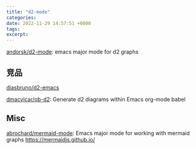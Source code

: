 ```yaml
---
title: "d2-mode"
categories: 
date: 2022-11-29 14:57:51 +0800
tags: 
excerpt: 
---
```


[andorsk/d2-mode](https://github.com/andorsk/d2-mode): emacs major mode for d2 graphs


## 竞品


[diasbruno/d2-emacs](https://github.com/diasbruno/d2-emacs)

[dmacvicar/ob-d2](https://github.com/dmacvicar/ob-d2): Generate d2 diagrams within Emacs org-mode babel


## Misc

[abrochard/mermaid-mode](https://github.com/abrochard/mermaid-mode): Emacs major mode for working with mermaid graphs https://mermaidjs.github.io/

